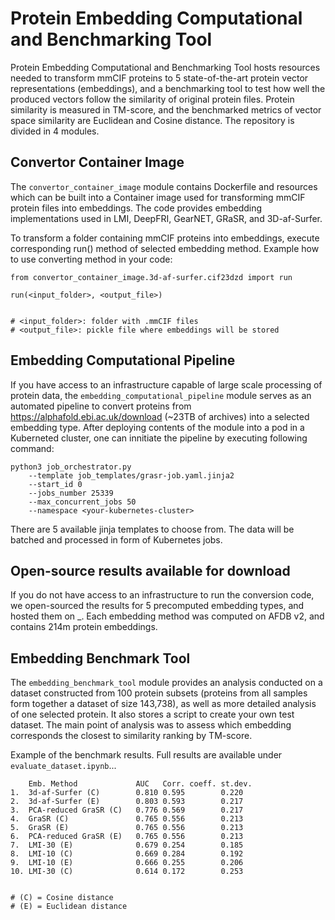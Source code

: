 # Protein Embedding Computational and Benchmarking Tool

Protein Embedding Computational and Benchmarking Tool hosts resources needed
to transform mmCIF proteins to 5 state-of-the-art protein vector representations
(embeddings), and a benchmarking tool to test how well the produced vectors
follow the similarity of original protein files. Protein similarity is measured
in TM-score, and the benchmarked metrics of vector space similarity are Euclidean
and Cosine distance. The repository is divided in 4 modules.

## Convertor Container Image

The `convertor_container_image` module contains Dockerfile and resources which can be built
into a Container image used for transforming mmCIF protein files into embeddings. The code
provides embedding implementations used in LMI, DeepFRI, GearNET, GRaSR, and 3D-af-Surfer.

To transform a folder containing mmCIF proteins into embeddings, execute corresponding
run() method of selected embedding method. Example how to use converting method in your code:

```
from convertor_container_image.3d-af-surfer.cif23dzd import run

run(<input_folder>, <output_file>)


# <input_folder>: folder with .mmCIF files
# <output_file>: pickle file where embeddings will be stored
```

## Embedding Computational Pipeline

If you have access to an infrastructure capable of large scale processing of protein data,
the `embedding_computational_pipeline` module serves as an automated pipeline to convert
proteins from https://alphafold.ebi.ac.uk/download (~23TB of archives) into a selected
embedding type. After deploying contents of the module into a pod in a Kuberneted cluster,
one can innitiate the pipeline by executing following command:

```
python3 job_orchestrator.py 
    --template job_templates/grasr-job.yaml.jinja2
    --start_id 0
    --jobs_number 25339
    --max_concurrent_jobs 50
    --namespace <your-kubernetes-cluster>
```

There are 5 available jinja templates to choose from. The data will be batched and processed
in form of Kubernetes jobs.

## Open-source results available for download

If you do not have access to an infrastructure to run the conversion code, we open-sourced
the results for 5 precomputed embedding types, and hosted them on _. Each embedding method was
computed on AFDB v2, and contains 214m protein embeddings.

## Embedding Benchmark Tool

The `embedding_benchmark_tool` module provides an analysis conducted on a dataset constructed
from 100 protein subsets (proteins from all samples form together a dataset of size 143,738),
as well as more detailed analysis of one selected protein. It also stores a script to create
your own test dataset. The main point of analysis was to assess which embedding corresponds the
closest to similarity ranking by TM-score.

Example of the benchmark results. Full results are available under `evaluate_dataset.ipynb`...

```
    Emb. Method             AUC   Corr. coeff. st.dev.
1.  3d-af-Surfer (C)        0.810 0.595        0.220
2.  3d-af-Surfer (E)        0.803 0.593        0.217
3.  PCA-reduced GraSR (C)   0.776 0.569        0.217
4.  GraSR (C)               0.765 0.556        0.213
5.  GraSR (E)               0.765 0.556        0.213
6.  PCA-reduced GraSR (E)   0.765 0.556        0.213
7.  LMI-30 (E)              0.679 0.254        0.185
8.  LMI-10 (C)              0.669 0.284        0.192
9.  LMI-10 (E)              0.666 0.255        0.206
10. LMI-30 (C)              0.614 0.172        0.253


# (C) = Cosine distance
# (E) = Euclidean distance
```